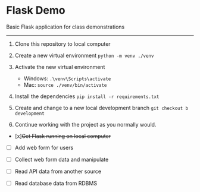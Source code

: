 # Flask Demo
Basic Flask application for class demonstrations

---
1. Clone this repository to local computer

2. Create a new virtual environment   ```python -m venv ./venv```

3. Activate the new virtual environment
   - Windows:  ```.\venv\Scripts\activate```
   - Mac:  ```source ./venv/bin/activate```

4. Install the dependencies ```pip install -r requirements.txt```

5. Create and change to a new local development branch ```git checkout b development```

6. Continue working with the project as you normally would.

- [x]~~Get Flask running on local computer~~
- [ ] Add web form for users
- [ ] Collect web form data and manipulate
- [ ] Read API data from another source
- [ ] Read database data from RDBMS

